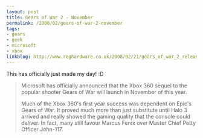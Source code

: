 ```yaml
---
layout: post
title: Gears of War 2 - November
permalink: /2008/02/gears-of-war-2-november
tags:
- gears
- geek
- microsoft
- xbox
linkblog: http://www.reghardware.co.uk/2008/02/21/gears_of_war_2_release/
---
```


This has officially just made my day! :D

> Microsoft has officially announced that the Xbox 360 sequel to the popular shooter Gears of War will
> launch in November of this year.
>
> Much of the Xbox 360's first year success was dependent on Epic's Gears of War. It proved much more than
> just substitute until Halo 3 arrived and really showed the gaming quality that the console could deliver.
> In fact, many still favour Marcus Fenix over Master Chief Petty Officer John-117.
